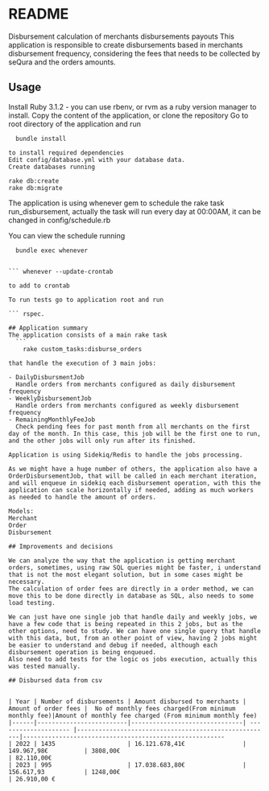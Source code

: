 # README

Disbursement calculation of merchants disbursements payouts
  This application is responsible to create disbursements based in merchants disbursement frequency, considering the fees that needs to be collected by seQura and the orders amounts.

## Usage

  Install Ruby 3.1.2 - you can use rbenv, or rvm as a ruby version manager to install.
  Copy the content of the application, or clone the repository
  Go to root directory of the application and run 
  ```
    bundle install 

  to install required dependencies
  Edit config/database.yml with your database data.
  Create databases running 
  ```
    rake db:create 
    rake db:migrate

  The application is using whenever gem to schedule the rake task run_disbursement, actually the task will run every day at 00:00AM, it can be changed in config/schedule.rb

  You can view the schedule running 

  ```
    bundle exec whenever
  
  
  ``` whenever --update-crontab 
  
  to add to crontab

  To run tests go to application root and run 

  ``` rspec.
  
## Application summary
  The application consists of a main rake task 
    ```
      rake custom_tasks:disburse_orders
  
  that handle the execution of 3 main jobs:
    
  - DailyDisbursmentJob
    Handle orders from merchants configured as daily disbursement frequency
  - WeeklyDisbursementJob
    Handle orders from merchants configured as weekly disbursement frequency
  - RemainingMonthlyFeeJob
    Check pending fees for past month from all merchants on the first day of the month. In this case, this job will be the first one to run, and the other jobs will only run after its finished.

  Application is using Sidekiq/Redis to handle the jobs processing.

  As we might have a huge number of others, the application also have a OrderDisbursementJob, that will be called in each merchant iteration, and will enqueue in sidekiq each disbursement operation, with this the application can scale horizontally if needed, adding as much workers as needed to handle the amount of orders.

  Models:
  Merchant
  Order
  Disbursement

## Improvements and decisions

  We can analyze the way that the application is getting merchant orders, sometimes, using raw SQL queries might be faster, i understand that is not the most elegant solution, but in some cases might be necessary.
  The calculation of order fees are directly in a order method, we can move this to be done directly in database as SQL, also needs to some load testing.
  
  We can just have one single job that handle daily and weekly jobs, we have a few code that is being repeated in this 2 jobs, but as the other options, need to study. We can have one single query that handle with this data, but, from an other point of view, having 2 jobs might be easier to understand and debug if needed, although each disbursement operation is being enqueued.
  Also need to add tests for the logic os jobs execution, actually this was tested manually.

## Disbursed data from csv


| Year | Number of disbursements | Amount disbursed to merchants | Amount of order fees |  No of monthly fees charged(From minimum monthly fee)|Amount of monthly fee charged (From minimum monthly fee)
|------|-------------------------|-------------------------------| -------------------- |------------------------------------------------------|--------------------------------------------------------
| 2022 | 1435                    | 16.121.678,41€                | 149.967,98€          | 3808,00€                                             | 82.110,00€
| 2023 | 995                     | 17.038.683,80€                | 156.617,93           | 1248,00€                                             | 26.910,00 €